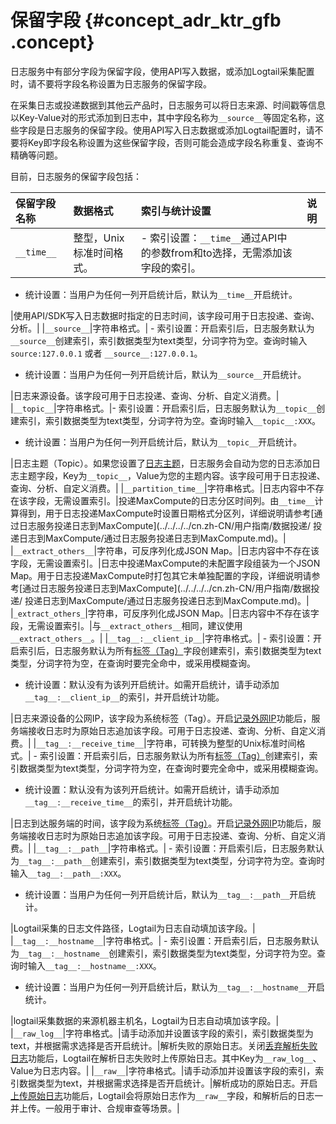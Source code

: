 # 保留字段 {#concept_adr_ktr_gfb .concept}

日志服务中有部分字段为保留字段，使用API写入数据，或添加Logtail采集配置时，请不要将字段名称设置为日志服务的保留字段。

在采集日志或投递数据到其他云产品时，日志服务可以将日志来源、时间戳等信息以Key-Value对的形式添加到日志中，其中字段名称为`__source__`等固定名称，这些字段是日志服务的保留字段。使用API写入日志数据或添加Logtail配置时，请不要将Key即字段名称设置为这些保留字段，否则可能会造成字段名称重复、查询不精确等问题。

目前，日志服务的保留字段包括：

|保留字段名称|数据格式|索引与统计设置|说明|
|:-----|:---|:------|:-|
|`__time__`|整型，Unix标准时间格式。| -   索引设置：`__time__`通过API中的参数from和to选择，无需添加该字段的索引。
-   统计设置：当用户为任何一列开启统计后，默认为`__time__`开启统计。

 |使用API/SDK写入日志数据时指定的日志时间，该字段可用于日志投递、查询、分析。|
|`__source__`|字符串格式。| -   索引设置：开启索引后，日志服务默认为`__source__`创建索引，索引数据类型为text类型，分词字符为空。查询时输入`source:127.0.0.1` 或者 `__source__:127.0.0.1`。
-   统计设置：当用户为任何一列开启统计后，默认为`__source__`开启统计。

 |日志来源设备。该字段可用于日志投递、查询、分析、自定义消费。|
|`__topic__`|字符串格式。|-   索引设置：开启索引后，日志服务默认为`__topic__`创建索引，索引数据类型为text类型，分词字符为空。查询时输入`__topic__:XXX`。
-   统计设置：当用户为任何一列开启统计后，默认为`__topic__`开启统计。

 |日志主题（Topic）。如果您设置了[日志主题](cn.zh-CN/用户指南/Logtail采集/文本日志/生成主题.md)，日志服务会自动为您的日志添加日志主题字段，Key为`__topic__`，Value为您的主题内容。该字段可用于日志投递、查询、分析、自定义消费。|
|`__partition_time__`|字符串格式。|日志内容中不存在该字段，无需设置索引。|投递MaxCompute的日志分区时间列。由`__time__`计算得到，用于日志投递MaxCompute时设置日期格式分区列，详细说明请参考[通过日志服务投递日志到MaxCompute](../../../../cn.zh-CN/用户指南/数据投递/ 投递日志到MaxCompute/通过日志服务投递日志到MaxCompute.md)。|
|`__extract_others__`|字符串，可反序列化成JSON Map。|日志内容中不存在该字段，无需设置索引。|日志中投递MaxCompute的未配置字段组装为一个JSON Map。用于日志投递MaxCompute时打包其它未单独配置的字段，详细说明请参考[通过日志服务投递日志到MaxCompute](../../../../cn.zh-CN/用户指南/数据投递/ 投递日志到MaxCompute/通过日志服务投递日志到MaxCompute.md)。|
|`_extract_others_`|字符串，可反序列化成JSON Map。|日志内容中不存在该字段，无需设置索引。|与`__extract_others__`相同，建议使用`__extract_others__`。|
|`__tag__:__client_ip__`|字符串格式。| -   索引设置：开启索引后，日志服务默认为所有[标签（Tag）](cn.zh-CN/产品简介/基本概念/日志.md)字段创建索引，索引数据类型为text类型，分词字符为空，在查询时要完全命中，或采用模糊查询。
-   统计设置：默认没有为该列开启统计。如需开启统计，请手动添加`__tag__:__client_ip__`的索引，并开启统计功能。

 |日志来源设备的公网IP，该字段为系统标签（Tag）。开启[记录外网IP](../../../../cn.zh-CN/用户指南/准备工作/操作Logstore.md)功能后，服务端接收日志时为原始日志追加该字段。可用于日志投递、查询、分析、自定义消费。|
|`__tag__:__receive_time__`|字符串，可转换为整型的Unix标准时间格式。| -   索引设置：开启索引后，日志服务默认为所有[标签（Tag）](cn.zh-CN/产品简介/基本概念/日志.md)创建索引，索引数据类型为text类型，分词字符为空，在查询时要完全命中，或采用模糊查询。
-   统计设置：默认没有为该列开启统计。如需开启统计，请手动添加`__tag__:__receive_time__`的索引，并开启统计功能。

 |日志到达服务端的时间，该字段为系统[标签（Tag）](cn.zh-CN/产品简介/基本概念/日志.md)。开启[记录外网IP](../../../../cn.zh-CN/用户指南/准备工作/操作Logstore.md)功能后，服务端接收日志时为原始日志追加该字段。可用于日志投递、查询、分析、自定义消费。|
|`__tag__:__path__`|字符串格式。| -   索引设置：开启索引后，日志服务默认为`__tag__:__path__`创建索引，索引数据类型为text类型，分词字符为空。查询时输入`__tag__:__path__:XXX`。
-   统计设置：当用户为任何一列开启统计后，默认为`__tag__:__path__`开启统计。

 |Logtail采集的日志文件路径，Logtail为日志自动填加该字段。|
|`__tag__:__hostname__`|字符串格式。| -   索引设置：开启索引后，日志服务默认为`__tag__:__hostname__`创建索引，索引数据类型为text类型，分词字符为空。查询时输入`__tag__:__hostname__:XXX`。
-   统计设置：当用户为任何一列开启统计后，默认为`__tag__:__hostname__`开启统计。

 |logtail采集数据的来源机器主机名，Logtail为日志自动填加该字段。|
|`__raw_log__`|字符串格式。|请手动添加并设置该字段的索引，索引数据类型为text，并根据需求选择是否开启统计。|解析失败的原始日志。关闭[丢弃解析失败日志](../../../../cn.zh-CN/用户指南/Logtail采集/文本日志/采集文本日志.md#table_eq2_ccc_wdb)功能后，Logtail在解析日志失败时上传原始日志。其中Key为`__raw_log__`、Value为日志内容。|
|`__raw__`|字符串格式。|请手动添加并设置该字段的索引，索引数据类型为text，并根据需求选择是否开启统计。|解析成功的原始日志。开启[上传原始日志](../../../../cn.zh-CN/用户指南/Logtail采集/文本日志/采集文本日志.md#table_eq2_ccc_wdb)功能后，Logtail会将原始日志作为`__raw__`字段，和解析后的日志一并上传。一般用于审计、合规审查等场景。|

